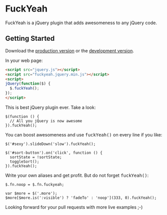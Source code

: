 FuckYeah
========

FuckYeah is a jQuery plugin that adds awesomeness to any jQuery code.

## Getting Started
Download the [production version][min] or the [development version][max].

[min]: https://raw.github.com/artpolikarpov/fuckyeah/master/fuckyeah.jquery.min.js
[max]: https://raw.github.com/artpolikarpov/fuckyeah/master/fuckyeah.jquery.js

In your web page:

```html
<script src="jquery.js"></script>
<script src="fuckyeah.jquery.min.js"></script>
<script>
jQuery(function($) {
  $.fuckYeah();
});
</script>
```

This is best jQuery plugin ever. Take a look:

    $(function () {
      // All you jQuery is now awesome
    }).fuckYeah();

You can boost awesomeness and use <tt>fuckYeah()</tt> on every line if you like:

    $('#sexy').slideDown('slow').fuckYeah();

    $('#sort-button').on('click', function () {
      sortState = !sortState;
      toggleSort();
    }).fuckYeah();

Write your own aliases and get profit. But do not forget <tt>fuckYeah()</tt>:

    $.fn.noop = $.fn.fuckyeah;

    var $more = $('.more');
    $more[$more.is(':visible') ? 'fadeTo' : 'noop'](333, 0).fuckYeah();


Looking forward for your pull requests with more live examples ;-)